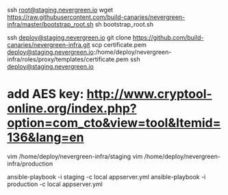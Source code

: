 ssh root@staging.nevergreen.io
wget https://raw.githubusercontent.com/build-canaries/nevergreen-infra/master/bootstrap_root.sh
sh bootstrap_root.sh

ssh deploy@staging.nevergreen.io
git clone https://github.com/build-canaries/nevergreen-infra.git
scp certificate.pem deploy@staging.nevergreen.io:/home/deploy/nevergreen-infra/roles/proxy/templates/certificate.pem
ssh deploy@staging.nevergreen.io

# add AES key: http://www.cryptool-online.org/index.php?option=com_cto&view=tool&Itemid=136&lang=en
vim /home/deploy/nevergreen-infra/staging
vim /home/deploy/nevergreen-infra/production

ansible-playbook -i staging -c local appserver.yml
ansible-playbook -i production -c local appserver.yml